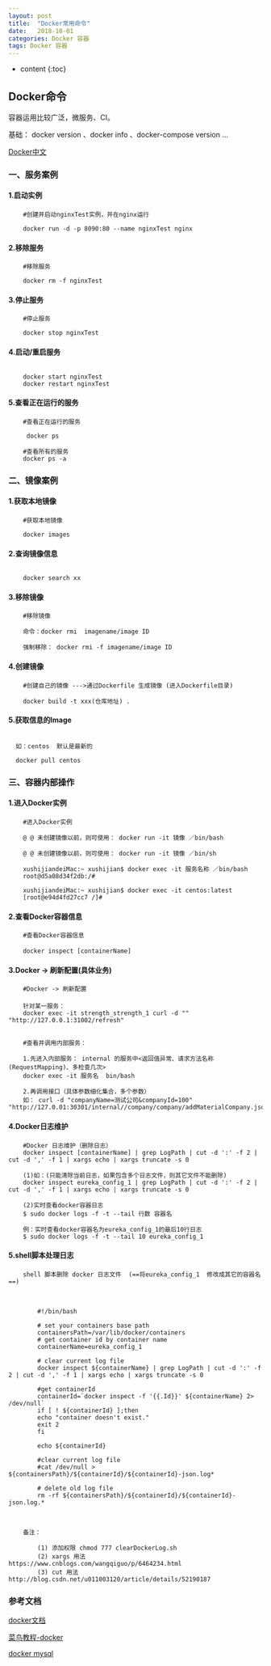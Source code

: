 ```yaml
---
layout: post
title:  "Docker常用命令"
date:   2018-10-01 
categories: Docker 容器
tags: Docker 容器
---
```


* content
{:toc}

## Docker命令

   容器运用比较广泛，微服务、CI。

   基础： docker version 、docker info 、docker-compose version ...

   [Docker中文](http://www.docker.org.cn/)    

### 一、服务案例

#### 1.启动实例

```
	#创建并启动nginxTest实例，并在nginx运行
	
    docker run -d -p 8090:80 --name nginxTest nginx

```

#### 2.移除服务
```
	#移除服务
	
	docker rm -f nginxTest

```

#### 3.停止服务
```
	#停止服务
	
	docker stop nginxTest

```

#### 4.启动/重启服务
```
	
	docker start nginxTest
	docker restart nginxTest

```

#### 5.查看正在运行的服务
```
	#查看正在运行的服务
	     
	 docker ps

	#查看所有的服务
	docker ps -a

```

### 二、镜像案例

#### 1.获取本地镜像

```
   	#获取本地镜像
   	    
   	docker images

```

#### 2.查询镜像信息
```
   	    
   	docker search xx

```

#### 3.移除镜像
```
   	#移除镜像
   	
   	命令：docker rmi  imagename/image ID

   	强制移除： docker rmi -f imagename/image ID
```

#### 4.创建镜像
```
   	#创建自己的镜像 --->通过Dockerfile 生成镜像 (进入Dockerfile目录)
   	
   	docker build -t xxx(仓库地址) .

```

#### 5.获取信息的Image    

```

  如：centos  默认是最新的
   	
  docker pull centos

```

### 三、容器内部操作

#### 1.进入Docker实例

```
   	#进入Docker实例

   	@ @ 未创建镜像以前，则可使用： docker run -it 镜像 ／bin/bash

   	@ @ 未创建镜像以前，则可使用： docker run -it 镜像 ／bin/sh

   	xushijiandeiMac:~ xushijian$ docker exec -it 服务名称 ／bin/bash
	root@d5a08d34f2db:/#  

	xushijiandeiMac:~ xushijian$ docker exec -it centos:latest
	[root@e94d4fd27cc7 /]# 

```

#### 2.查看Docker容器信息
```
    #查看Docker容器信息
        　
    docker inspect [containerName]

```

#### 3.Docker -> 刷新配置(具体业务) 
```
    #Docker -> 刷新配置
        　
    针对某一服务：
    docker exec -it strength_strength_1 curl -d "" "http://127.0.0.1:31002/refresh"


    #查看并调用内部服务：
    
    1.先进入内部服务： internal 的服务中<返回值异常、请求方法名称(RequestMapping)、多检查几次>
    docker exec -it 服务名  bin/bash
    
    2.再调用接口（具体参数细化集合，多个参数）
    如： curl -d "companyName=测试公司&companyId=100" "http://127.0.01:30301/internal//company/company/addMaterialCompany.json"       
```


#### 4.Docker日志维护

```
    #Docker 日志维护（删除日志）
    docker inspect [containerName] | grep LogPath | cut -d ':' -f 2 | cut -d ',' -f 1 | xargs echo | xargs truncate -s 0
    
    (1)如：(只能清除当前日志，如果包含多个日志文件，则其它文件不能删除)
 	docker inspect eureka_config_1 | grep LogPath | cut -d ':' -f 2 | cut -d ',' -f 1 | xargs echo | xargs truncate -s 0

    (2)实时查看docker容器日志
    $ sudo docker logs -f -t --tail 行数 容器名
    
    例：实时查看docker容器名为eureka_config_1的最后10行日志
    $ sudo docker logs -f -t --tail 10 eureka_config_1
```

#### 5.shell脚本处理日志

        shell 脚本删除 docker 日志文件  (==将eureka_config_1  修改成其它的容器名==)


​        
```
        #!/bin/bash
        
        # set your containers base path
        containersPath=/var/lib/docker/containers
        # get container id by container name
        containerName=eureka_config_1
        
        # clear current log file
        docker inspect ${containerName} | grep LogPath | cut -d ':' -f 2 | cut -d ',' -f 1 | xargs echo | xargs truncate -s 0
        
        #get containerId
        containerId=`docker inspect -f '{{.Id}}' ${containerName} 2> /dev/null`
        if [ ! ${containerId} ];then
        echo "container doesn't exist."
        exit 2
        fi
        
        echo ${containerId}
        
        #clear current log file
        #cat /dev/null > ${containersPath}/${containerId}/${containerId}-json.log*
        
        # delete old log file
        rm -rf ${containersPath}/${containerId}/${containerId}-json.log.*
        
        
```

        备注：
        
            (1) 添加权限 chmod 777 clearDockerLog.sh
            (2) xargs 用法   https://www.cnblogs.com/wangqiguo/p/6464234.html 
            (3) cut 用法  http://blog.csdn.net/u011003120/article/details/52190187


### 参考文档

[docker文档](https://docs.docker.com/)

[菜鸟教程-docker](http://www.runoob.com/docker/docker-tutorial.html)

[docker mysql](https://blog.csdn.net/xsj34567/article/details/80940238#comments_13664456)